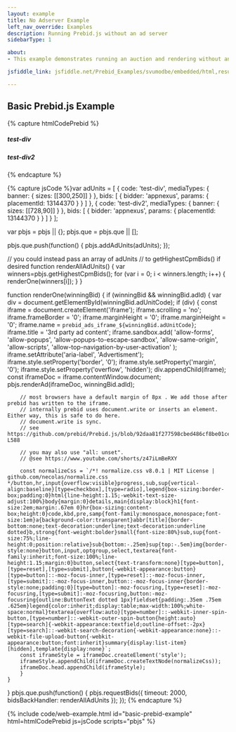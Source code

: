 ```yaml
---
layout: example
title: No Adserver Example
left_nav_override: Examples
description: Running Prebid.js without an ad server
sidebarType: 1

about:
- This example demonstrates running an auction and rendering without an ad server.

jsfiddle_link: jsfiddle.net/Prebid_Examples/svumodbe/embedded/html,result

---
```


## Basic Prebid.js Example

{% capture htmlCodePrebid %}<h5>test-div</h5>
<div id='test-div'></div>
<h5>test-div2</h5>
<div id='test-div2'></div>
{% endcapture %}

{% capture jsCode %}var adUnits = [
    {
        code: 'test-div',
        mediaTypes: {
            banner: {
                sizes: [[300,250]]
            }
        },
        bids: [
            {
                bidder: 'appnexus',
                params: {
                    placementId: 13144370
                }
            }
        ]
    },
    {
        code: 'test-div2',
        mediaTypes: {
            banner: {
                sizes: [[728,90]]
            }
        },
        bids: [
            {
                bidder: 'appnexus',
                params: {
                    placementId: 13144370
                }
            }
        ]
    }
];

var pbjs = pbjs || {};
pbjs.que = pbjs.que || [];

pbjs.que.push(function() {
    pbjs.addAdUnits(adUnits);
});

// you could instead pass an array of adUnits
// to getHighestCpmBids() if desired
function renderAllAdUnits() {
    var winners=pbjs.getHighestCpmBids();
    for (var i = 0; i < winners.length; i++) {
        renderOne(winners[i]);
    }
}

function renderOne(winningBid) {
if (winningBid && winningBid.adId) {
    var div = document.getElementById(winningBid.adUnitCode);
    if (div) {
        const iframe = document.createElement('iframe');
        iframe.scrolling = 'no';
        iframe.frameBorder = '0';
        iframe.marginHeight = '0';
        iframe.marginHeight = '0';
        iframe.name = `prebid_ads_iframe_${winningBid.adUnitCode}`;
        iframe.title = '3rd party ad content';
        iframe.sandbox.add(
            'allow-forms',
            'allow-popups',
            'allow-popups-to-escape-sandbox',
            'allow-same-origin',
            'allow-scripts',
            'allow-top-navigation-by-user-activation'
        );
        iframe.setAttribute('aria-label', 'Advertisment');
        iframe.style.setProperty('border', '0');
        iframe.style.setProperty('margin', '0');
        iframe.style.setProperty('overflow', 'hidden');
            div.appendChild(iframe);
            const iframeDoc = iframe.contentWindow.document;
            pbjs.renderAd(iframeDoc, winningBid.adId);

        // most browsers have a default margin of 8px . We add those after prebid has written to the iframe.
        // internally prebid uses document.write or inserts an element. Either way, this is safe to do here.
        // document.write is sync.
        // see https://github.com/prebid/Prebid.js/blob/92daa81f277598cbed486cf8be01ce796aa80c8f/src/prebid.js#L555-L588

        // you may also use "all: unset".
        // @see https://www.youtube.com/shorts/z47iLmBeRXY

        const normalizeCss = `/*! normalize.css v8.0.1 | MIT License | github.com/necolas/normalize.css */button,hr,input{overflow:visible}progress,sub,sup{vertical-align:baseline}[type=checkbox],[type=radio],legend{box-sizing:border-box;padding:0}html{line-height:1.15;-webkit-text-size-adjust:100%}body{margin:0}details,main{display:block}h1{font-size:2em;margin:.67em 0}hr{box-sizing:content-box;height:0}code,kbd,pre,samp{font-family:monospace,monospace;font-size:1em}a{background-color:transparent}abbr[title]{border-bottom:none;text-decoration:underline;text-decoration:underline dotted}b,strong{font-weight:bolder}small{font-size:80%}sub,sup{font-size:75%;line-height:0;position:relative}sub{bottom:-.25em}sup{top:-.5em}img{border-style:none}button,input,optgroup,select,textarea{font-family:inherit;font-size:100%;line-height:1.15;margin:0}button,select{text-transform:none}[type=button],[type=reset],[type=submit],button{-webkit-appearance:button}[type=button]::-moz-focus-inner,[type=reset]::-moz-focus-inner,[type=submit]::-moz-focus-inner,button::-moz-focus-inner{border-style:none;padding:0}[type=button]:-moz-focusring,[type=reset]:-moz-focusring,[type=submit]:-moz-focusring,button:-moz-focusring{outline:ButtonText dotted 1px}fieldset{padding:.35em .75em .625em}legend{color:inherit;display:table;max-width:100%;white-space:normal}textarea{overflow:auto}[type=number]::-webkit-inner-spin-button,[type=number]::-webkit-outer-spin-button{height:auto}[type=search]{-webkit-appearance:textfield;outline-offset:-2px}[type=search]::-webkit-search-decoration{-webkit-appearance:none}::-webkit-file-upload-button{-webkit-appearance:button;font:inherit}summary{display:list-item}[hidden],template{display:none}`;
        const iframeStyle = iframeDoc.createElement('style');
        iframeStyle.appendChild(iframeDoc.createTextNode(normalizeCss));
        iframeDoc.head.appendChild(iframeStyle);
        }
    }
}
pbjs.que.push(function() {
    pbjs.requestBids({
        timeout: 2000,
        bidsBackHandler: renderAllAdUnits
    });
});
{% endcapture %}

{% include code/web-example.html id="basic-prebid-example" html=htmlCodePrebid js=jsCode scripts="pbjs" %}
